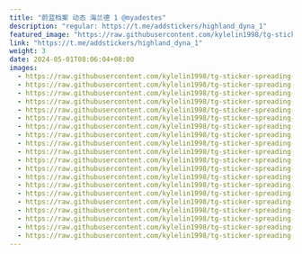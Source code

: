 ```yaml
---
title: "蔚蓝档案 动态 海兰德 1 @myadestes"
description: "regular: https://t.me/addstickers/highland_dyna_1"
featured_image: "https://raw.githubusercontent.com/kylelin1998/tg-sticker-spreading-worldwide-images/main/img/f43e2868-164e-4094-9193-f2e4504e93e6.jpg"
link: "https://t.me/addstickers/highland_dyna_1"
weight: 3
date: 2024-05-01T08:06:04+08:00
images:
  - https://raw.githubusercontent.com/kylelin1998/tg-sticker-spreading-worldwide-images/main/img/f43e2868-164e-4094-9193-f2e4504e93e6.jpg
  - https://raw.githubusercontent.com/kylelin1998/tg-sticker-spreading-worldwide-images/main/img/f5a6b279-b63d-4024-9777-d993f6eafa16.jpg
  - https://raw.githubusercontent.com/kylelin1998/tg-sticker-spreading-worldwide-images/main/img/79eaca6d-cb88-4612-aaae-7504196d3a7a.jpg
  - https://raw.githubusercontent.com/kylelin1998/tg-sticker-spreading-worldwide-images/main/img/598e65d3-1285-48ac-87df-71ae84afa1d2.jpg
  - https://raw.githubusercontent.com/kylelin1998/tg-sticker-spreading-worldwide-images/main/img/a1c3ecc2-67f6-49e1-acbb-bb94ff6bc85a.jpg
  - https://raw.githubusercontent.com/kylelin1998/tg-sticker-spreading-worldwide-images/main/img/0eb93d8f-adaa-4404-950c-e913e0dd664f.jpg
  - https://raw.githubusercontent.com/kylelin1998/tg-sticker-spreading-worldwide-images/main/img/620ac697-4ac2-4009-9715-4c8d291f2b9c.jpg
  - https://raw.githubusercontent.com/kylelin1998/tg-sticker-spreading-worldwide-images/main/img/67085aa5-02a8-4e3c-ac0a-a158f82f5a96.jpg
  - https://raw.githubusercontent.com/kylelin1998/tg-sticker-spreading-worldwide-images/main/img/1b80691d-0f4a-4e5e-9216-c3042fb1e28d.jpg
  - https://raw.githubusercontent.com/kylelin1998/tg-sticker-spreading-worldwide-images/main/img/ed17a7d6-21e0-4905-a80f-cfda08e9ad04.jpg
  - https://raw.githubusercontent.com/kylelin1998/tg-sticker-spreading-worldwide-images/main/img/26e1482c-c09c-44e3-914d-b4e49217ff45.jpg
  - https://raw.githubusercontent.com/kylelin1998/tg-sticker-spreading-worldwide-images/main/img/b66a0f52-34e4-4a15-8d64-3788affb220c.jpg
  - https://raw.githubusercontent.com/kylelin1998/tg-sticker-spreading-worldwide-images/main/img/7655b133-dbf7-4b29-9ce1-8ee23b6ba3e1.jpg
  - https://raw.githubusercontent.com/kylelin1998/tg-sticker-spreading-worldwide-images/main/img/e4fd2421-442e-490e-933c-44c0cd6b215b.jpg
  - https://raw.githubusercontent.com/kylelin1998/tg-sticker-spreading-worldwide-images/main/img/5bbc4178-ca6d-4aaf-aa5d-509e59dbeba6.jpg
  - https://raw.githubusercontent.com/kylelin1998/tg-sticker-spreading-worldwide-images/main/img/787920ac-c786-4830-b893-7bdda138449c.jpg
  - https://raw.githubusercontent.com/kylelin1998/tg-sticker-spreading-worldwide-images/main/img/180332ea-d3c2-4bd1-b908-031cca91ab7d.jpg
  - https://raw.githubusercontent.com/kylelin1998/tg-sticker-spreading-worldwide-images/main/img/679ba38e-1c3d-463a-bba8-d0e821fe8c9f.jpg
  - https://raw.githubusercontent.com/kylelin1998/tg-sticker-spreading-worldwide-images/main/img/5b57b3bf-d8f7-427b-b995-65318c6aff93.jpg
  - https://raw.githubusercontent.com/kylelin1998/tg-sticker-spreading-worldwide-images/main/img/afcd2f65-4a64-4406-8ba6-7705c3834b58.jpg
---
```

